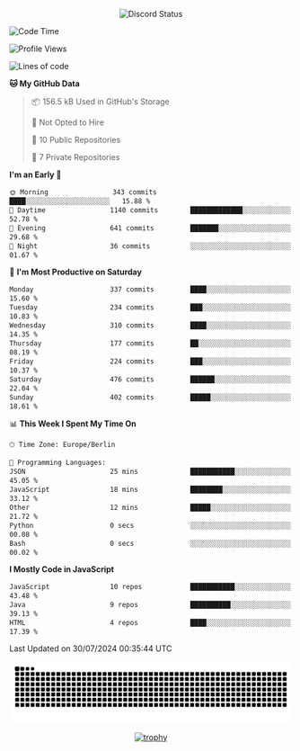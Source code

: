 <!-- Discord Status -->
<p align="center">
  <img src="https://lanyard.cnrad.dev/api/531896089096486922?borderRadius=30px" alt="Discord Status" />
</p>

<!--START_SECTION:waka-->
![Code Time](http://img.shields.io/badge/Code%20Time-904%20hrs%2012%20mins-blue)

![Profile Views](http://img.shields.io/badge/Profile%20Views-1-blue)

![Lines of code](https://img.shields.io/badge/From%20Hello%20World%20I%27ve%20Written-3.9%20million%20lines%20of%20code-blue)

**🐱 My GitHub Data** 

> 📦 156.5 kB Used in GitHub's Storage 
 > 
> 🚫 Not Opted to Hire
 > 
> 📜 10 Public Repositories 
 > 
> 🔑 7 Private Repositories 
 > 
**I'm an Early 🐤** 

```text
🌞 Morning                343 commits         ████░░░░░░░░░░░░░░░░░░░░░   15.88 % 
🌆 Daytime                1140 commits        █████████████░░░░░░░░░░░░   52.78 % 
🌃 Evening                641 commits         ███████░░░░░░░░░░░░░░░░░░   29.68 % 
🌙 Night                  36 commits          ░░░░░░░░░░░░░░░░░░░░░░░░░   01.67 % 
```
📅 **I'm Most Productive on Saturday** 

```text
Monday                   337 commits         ████░░░░░░░░░░░░░░░░░░░░░   15.60 % 
Tuesday                  234 commits         ███░░░░░░░░░░░░░░░░░░░░░░   10.83 % 
Wednesday                310 commits         ████░░░░░░░░░░░░░░░░░░░░░   14.35 % 
Thursday                 177 commits         ██░░░░░░░░░░░░░░░░░░░░░░░   08.19 % 
Friday                   224 commits         ███░░░░░░░░░░░░░░░░░░░░░░   10.37 % 
Saturday                 476 commits         ██████░░░░░░░░░░░░░░░░░░░   22.04 % 
Sunday                   402 commits         █████░░░░░░░░░░░░░░░░░░░░   18.61 % 
```


📊 **This Week I Spent My Time On** 

```text
🕑︎ Time Zone: Europe/Berlin

💬 Programming Languages: 
JSON                     25 mins             ███████████░░░░░░░░░░░░░░   45.05 % 
JavaScript               18 mins             ████████░░░░░░░░░░░░░░░░░   33.12 % 
Other                    12 mins             █████░░░░░░░░░░░░░░░░░░░░   21.72 % 
Python                   0 secs              ░░░░░░░░░░░░░░░░░░░░░░░░░   00.08 % 
Bash                     0 secs              ░░░░░░░░░░░░░░░░░░░░░░░░░   00.02 % 
```

**I Mostly Code in JavaScript** 

```text
JavaScript               10 repos            ███████████░░░░░░░░░░░░░░   43.48 % 
Java                     9 repos             ██████████░░░░░░░░░░░░░░░   39.13 % 
HTML                     4 repos             ████░░░░░░░░░░░░░░░░░░░░░   17.39 % 
```




 Last Updated on 30/07/2024 00:35:44 UTC
<!--END_SECTION:waka-->

<!-- GitHub Contribution Snake -->
<p align="center">
  <img src="https://raw.githubusercontent.com/vxnsin/vxnsin/output/github-contribution-grid-snake-dark.svg" alt="GitHub Contribution Snake" />
</p>

<!-- GitHub Trophy -->
<p align="center">
  <a href="https://github.com/ryo-ma/github-profile-trophy">
    <img src="https://github-profile-trophy.vercel.app/?username=vxnsin&theme=onedark" alt="trophy" />
  </a>
</p>
